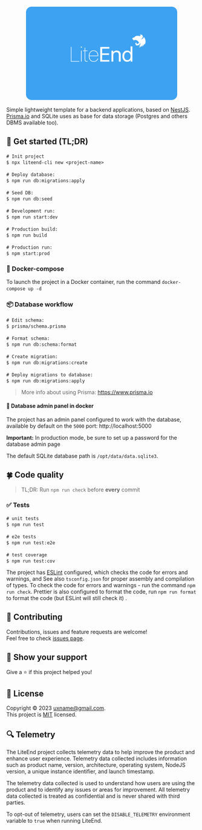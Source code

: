 [//]: # (todo improve readme)

<p align="center">
  <a href="https://github.com/uxname/liteend" target="blank"><img src=".github/logo.png" width="400" alt="LiteEnd logo" /></a>
</p>

Simple lightweight template for a backend applications, based on [NestJS](https://nestjs.com).
[Prisma.io](https://www.prisma.io) and SQLite uses as base for data storage (Postgres and others DBMS available too).

## 📃 Get started (TL;DR)

```shell
# Init project
$ npx liteend-cli new <project-name>

# Deploy database: 
$ npm run db:migrations:apply

# Seed DB: 
$ npm run db:seed

# Development run: 
$ npm run start:dev

# Production build: 
$ npm run build

# Production run: 
$ npm start:prod
```

### 🥡 Docker-compose

To launch the project in a Docker container, run the command `docker-compose up -d`

### 📦 Database workflow

```shell
# Edit schema: 
$ prisma/schema.prisma

# Format schema: 
$ npm run db:schema:format

# Create migration: 
$ npm run db:migrations:create

# Deploy migrations to database: 
$ npm run db:migrations:apply
```

> More info about using Prisma: https://www.prisma.io

#### 🔑 Database admin panel in docker

The project has an admin panel configured to work with the database, available by default on the `5000`
port: http://localhost:5000

**Important:** In production mode, be sure to set up a password for the database admin page

The default SQLite database path is `/opt/data/data.sqlite3`.

## 🍀 Code quality

> TL;DR: Run `npm run check` before **every** commit

### ✅ Tests

```shell
# unit tests
$ npm run test

# e2e tests
$ npm run test:e2e

# test coverage
$ npm run test:cov
```

The project has [ESLint](https://eslint.org/) configured, which checks the code for errors and warnings, and See
also `tsconfig.json` for proper assembly and compilation of types. To check the code for errors and warnings - run the
command `npm run check`.
Prettier is also configured to format the code, run `npm run format` to format the code (but ESLint will still check it)
.

## 🤝 Contributing

Contributions, issues and feature requests are welcome!<br />Feel free to
check [issues page](https://github.com/uxname/liteend/issues).

## 💪 Show your support

Give a ⭐️ if this project helped you!

## 📝 License

Copyright © 2023 [uxname@gmail.com](https://github.com/uxname).<br />
This project is [MIT](https://mit-license.org/) licensed.

## 🔍 Telemetry
The LiteEnd project collects telemetry data to help improve the product and enhance user experience. Telemetry data collected includes information such as product name, version, architecture, operating system, NodeJS version, a unique instance identifier, and launch timestamp.

The telemetry data collected is used to understand how users are using the product and to identify any issues or areas for improvement. All telemetry data collected is treated as confidential and is never shared with third parties.

To opt-out of telemetry, users can set the `DISABLE_TELEMETRY` environment variable to `true` when running LiteEnd.